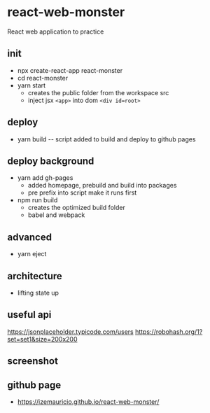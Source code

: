 # react-web-monster
React web application to practice

## init
- npx create-react-app react-monster
- cd react-monster
- yarn start
  - creates the public folder from the workspace src
  - inject jsx `<app>` into dom `<div id=root>`

## deploy
- yarn build
  -- script added to build and deploy to github pages

## deploy background
- yarn add gh-pages
  - added homepage, prebuild and build into packages
  - pre prefix into script make it runs first
- npm run build
  - creates the optimized build folder
  - babel and webpack

## advanced
- yarn eject

## architecture
- lifting state up

## useful api
  https://jsonplaceholder.typicode.com/users
  https://robohash.org/1?set=set1&size=200x200

## screenshot

## github page
- https://izemauricio.github.io/react-web-monster/
